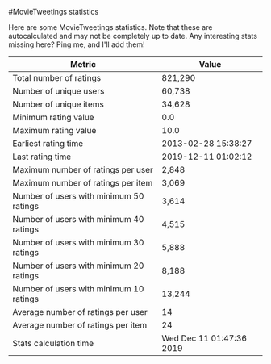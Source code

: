 #MovieTweetings statistics

Here are some MovieTweetings statistics. Note that these are autocalculated and may not be completely up to date. Any interesting stats missing here? Ping me, and I'll add them!

Metric | Value
--- | ---
Total number of ratings                 | 821,290
Number of unique users                  | 60,738
Number of unique items                  | 34,628
Minimum rating value                    | 0.0
Maximum rating value                    | 10.0
Earliest rating time                    | 2013-02-28 15:38:27
Last rating time                        | 2019-12-11 01:02:12
Maximum number of ratings per user      | 2,848
Maximum number of ratings per item      | 3,069
Number of users with minimum 50 ratings | 3,614
Number of users with minimum 40 ratings | 4,515
Number of users with minimum 30 ratings | 5,888
Number of users with minimum 20 ratings | 8,188
Number of users with minimum 10 ratings | 13,244
Average number of ratings per user      | 14
Average number of ratings per item      | 24
Stats calculation time                  | Wed Dec 11 01:47:36 2019

